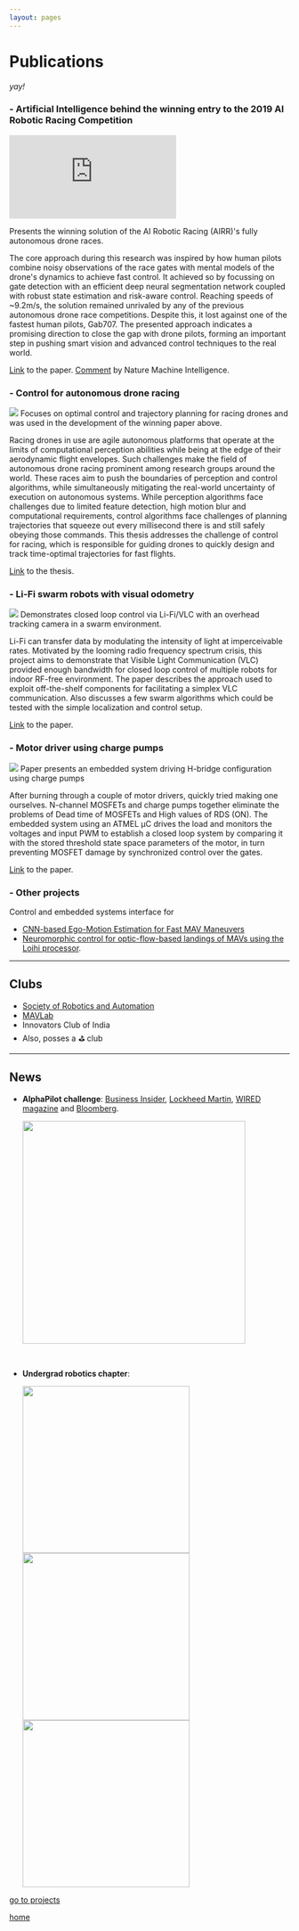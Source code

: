 ```yaml
---
layout: pages
---
```


# Publications
_yay!_

<div class="publ">
<h3>- Artificial Intelligence behind the winning entry to the 2019 AI Robotic Racing Competition</h3>
<iframe src="https://www.youtube.com/embed/2H1Eo8DTepg"
             frameborder="0" 
             allow="accelerometer; autoplay; clipboard-write; encrypted-media; gyroscope; picture-in-picture" 
             allowfullscreen>
</iframe>

<desc>Presents the winning solution of the AI Robotic Racing (AIRR)'s fully autonomous drone races.</desc>

<p>The core approach during this research was inspired by how human pilots combine noisy observations of the race gates with mental models of the drone's dynamics to achieve fast control. It achieved so by focussing on gate detection with an efficient deep neural segmentation network coupled with robust state estimation and risk-aware control. Reaching speeds of ~9.2m/s, the solution remained unrivaled by any of the previous autonomous drone race competitions. Despite this, it lost against one of the fastest human pilots, Gab707. The presented approach indicates a promising direction to close the gap with drone pilots, forming an important step in pushing smart vision and advanced control techniques to the real world.</p>

<a href="https://arxiv.org/abs/2109.14985" target="_blank" rel="noopener noreferrer">Link</a> to the paper. <a href="https://www.nature.com/articles/s42256-021-00405-z.epdf" target="_blank" rel="noopener noreferrer">Comment</a> by Nature Machine Intelligence.
</div>


<div class="publ">
<h3>- Control for autonomous drone racing</h3>
<img src="./img/publications/alphapilot.webp"/>
<desc>Focuses on optimal control and trajectory planning for racing drones and was used in the development of the winning paper above.</desc>

<p>Racing drones in use are agile autonomous platforms that operate at the limits of computational perception abilities while being at the edge of their aerodynamic flight envelopes. Such challenges make the field of autonomous drone racing prominent among research groups around the world. These races aim to push the boundaries of perception and control algorithms, while simultaneously mitigating the real-world uncertainty of execution on autonomous systems. While perception algorithms face challenges due to limited feature detection, high motion blur and computational requirements, control algorithms face challenges of planning trajectories that squeeze out every millisecond there is and still safely obeying those commands. This thesis addresses the challenge of control for racing, which is responsible for guiding drones to quickly design and track time-optimal trajectories for fast flights. </p> 

<a href="https://repository.tudelft.nl/islandora/object/uuid%3A99f41ef5-f2c9-4a0a-9b89-0245e106f6de" target="_blank" rel="noopener noreferrer">Link</a> to the thesis.
</div>

<div class="publ">
<h3>- Li-Fi swarm robots with visual odometry</h3>
<img src="./img/publications/swarm-lifi.webp">
<desc> Demonstrates closed loop control via Li-Fi/VLC with an overhead tracking camera in a swarm environment.</desc>

<p>Li-Fi can transfer data by modulating the intensity of light at imperceivable rates. Motivated by the looming radio frequency spectrum crisis, this project aims to demonstrate that Visible Light Communication (VLC) provided enough bandwidth for closed loop control of multiple robots for indoor RF-free environment. The paper describes the approach used to exploit off-the-shelf components for facilitating a simplex VLC communication. Also discusses a few swarm algorithms which could be tested with the simple localization and control setup. </p>

<a href="https://link.springer.com/chapter/10.1007/978-3-319-67934-1_18" target="_blank" rel="noopener noreferrer">Link</a> to the paper.
</div>

<div class="publ">
<h3>- Motor driver using charge pumps</h3>
<img src="./img/publications/proteus.webp"/>
<desc>Paper presents an embedded system driving H-bridge configuration using charge pumps</desc>

<p> After burning through a couple of motor drivers, quickly tried making one ourselves. N-channel MOSFETs and charge pumps together eliminate the problems of Dead time of MOSFETs and High values of RDS (ON). The embedded system using an ATMEL μC drives the load and monitors the voltages and input PWM to establish a closed loop system by comparing it with the stored threshold state space parameters of the motor, in turn preventing MOSFET damage by synchronized control over the gates.</p> 

<a href="https://ieeexplore.ieee.org/abstract/document/7443724/" target="_blank" rel="noopener noreferrer">Link</a> to the paper.
</div>


### **- Other projects**
Control and embedded systems interface for 
- [CNN-based Ego-Motion Estimation for Fast MAV Maneuvers](https://arxiv.org/abs/2101.01841)
- [Neuromorphic control for optic-flow-based landings of MAVs using the Loihi processor](https://arxiv.org/abs/2011.00534).

* * *
## Clubs
- [Society of Robotics and Automation](sra.vjti.info)
- [MAVLab](mavlab.tudelft.nl)
- Innovators Club of India
- Also, posses a :golf: club

* * *

## News

- **AlphaPilot challenge**: 
    [Business Insider](https://markets.businessinsider.com/news/stocks/lockheed-martin-drone-racing-league-announce-a-i-robotic-racing-circuit-champions-give-team-1-million-cash-prize-for-fastest-autonomous-racing-drone-1028747953#), [Lockheed Martin](https://www.lockheedmartin.com/en-us/news/events/ai-innovation-challenge.html), [WIRED magazine](https://www.wired.com/story/coders-versus-human-pilots-drone-race/) and [Bloomberg](https://www.bloomberg.com/news/videos/2018-09-05/lockheed-martin-looks-to-drone-racing-for-the-next-advance-in-ai-video).

    <img src="./img/publications/65.webp" width="400px">

    &nbsp;
  
- **Undergrad robotics chapter**:


    <img src="./img/publications/64.webp" width="300px" padding="0px 10px 0px 10px">
    <img src="./img/publications/62.webp" width="300px" padding="0px 10px 0px 10px">
    <img src="./img/publications/61.webp" width="300px" padding="0px 10px 0px 10px">

[go to projects](./projects)

[home](./)
